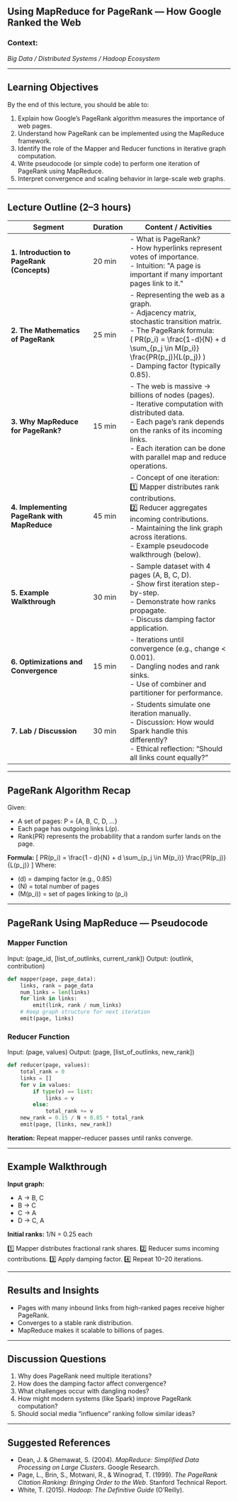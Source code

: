 
## **Using MapReduce for PageRank — How Google Ranked the Web**

### Context:

*Big Data / Distributed Systems / Hadoop Ecosystem*

---

## **Learning Objectives**

By the end of this lecture, you should be able to:

1. Explain how Google’s PageRank algorithm measures the importance of web pages.
2. Understand how PageRank can be implemented using the MapReduce framework.
3. Identify the role of the Mapper and Reducer functions in iterative graph computation.
4. Write pseudocode (or simple code) to perform one iteration of PageRank using MapReduce.
5. Interpret convergence and scaling behavior in large-scale web graphs.

---

## **Lecture Outline (2–3 hours)**

| **Segment**                                 | **Duration** | **Content / Activities**                                                                                                                                                                                                                       |
| ------------------------------------------- | ------------ | ---------------------------------------------------------------------------------------------------------------------------------------------------------------------------------------------------------------------------------------------- |
| **1. Introduction to PageRank (Concepts)**  | 20 min       | - What is PageRank?<br>- How hyperlinks represent votes of importance.<br>- Intuition: "A page is important if many important pages link to it."                                                                                               |
| **2. The Mathematics of PageRank**          | 25 min       | - Representing the web as a graph.<br>- Adjacency matrix, stochastic transition matrix.<br>- The PageRank formula:<br> ( PR(p_i) = \frac{1-d}{N} + d \sum_{p_j \in M(p_i)} \frac{PR(p_j)}{L(p_j)} )<br>- Damping factor (typically 0.85).      |
| **3. Why MapReduce for PageRank?**          | 15 min       | - The web is massive → billions of nodes (pages).<br>- Iterative computation with distributed data.<br>- Each page’s rank depends on the ranks of its incoming links.<br>- Each iteration can be done with parallel map and reduce operations. |
| **4. Implementing PageRank with MapReduce** | 45 min       | - Concept of one iteration:<br>   1️⃣ Mapper distributes rank contributions.<br>   2️⃣ Reducer aggregates incoming contributions.<br>- Maintaining the link graph across iterations.<br>- Example pseudocode walkthrough (below).              |
| **5. Example Walkthrough**                  | 30 min       | - Sample dataset with 4 pages (A, B, C, D).<br>- Show first iteration step-by-step.<br>- Demonstrate how ranks propagate.<br>- Discuss damping factor application.                                                                             |
| **6. Optimizations and Convergence**        | 15 min       | - Iterations until convergence (e.g., change < 0.001).<br>- Dangling nodes and rank sinks.<br>- Use of combiner and partitioner for performance.                                                                                               |
| **7. Lab / Discussion**                     | 30 min       | - Students simulate one iteration manually.<br>- Discussion: How would Spark handle this differently?<br>- Ethical reflection: “Should all links count equally?”                                                                               |

---

## **PageRank Algorithm Recap**

Given:

* A set of pages: P = {A, B, C, D, …}
* Each page has outgoing links L(p).
* Rank(PR) represents the probability that a random surfer lands on the page.

**Formula:**
[
PR(p_i) = \frac{1 - d}{N} + d \sum_{p_j \in M(p_i)} \frac{PR(p_j)}{L(p_j)}
]
Where:

* (d) = damping factor (e.g., 0.85)
* (N) = total number of pages
* (M(p_i)) = set of pages linking to (p_i)

---

## **PageRank Using MapReduce — Pseudocode**

### **Mapper Function**

Input: (page_id, [list_of_outlinks, current_rank])
Output: (outlink, contribution)

```python
def mapper(page, page_data):
    links, rank = page_data
    num_links = len(links)
    for link in links:
        emit(link, rank / num_links)
    # Keep graph structure for next iteration
    emit(page, links)
```

### **Reducer Function**

Input: (page, values)
Output: (page, [list_of_outlinks, new_rank])

```python
def reducer(page, values):
    total_rank = 0
    links = []
    for v in values:
        if type(v) == list:
            links = v
        else:
            total_rank += v
    new_rank = 0.15 / N + 0.85 * total_rank
    emit(page, [links, new_rank])
```

**Iteration:** Repeat mapper–reducer passes until ranks converge.

---

## **Example Walkthrough**

**Input graph:**

* A → B, C
* B → C
* C → A
* D → C, A

**Initial ranks:** 1/N = 0.25 each

1️⃣ Mapper distributes fractional rank shares.
2️⃣ Reducer sums incoming contributions.
3️⃣ Apply damping factor.
4️⃣ Repeat 10–20 iterations.

---

## **Results and Insights**

* Pages with many inbound links from high-ranked pages receive higher PageRank.
* Converges to a stable rank distribution.
* MapReduce makes it scalable to billions of pages.

---

## **Discussion Questions**

1. Why does PageRank need multiple iterations?
2. How does the damping factor affect convergence?
3. What challenges occur with dangling nodes?
4. How might modern systems (like Spark) improve PageRank computation?
5. Should social media “influence” ranking follow similar ideas?

---

## **Suggested References**

* Dean, J. & Ghemawat, S. (2004). *MapReduce: Simplified Data Processing on Large Clusters*. Google Research.
* Page, L., Brin, S., Motwani, R., & Winograd, T. (1999). *The PageRank Citation Ranking: Bringing Order to the Web*. Stanford Technical Report.
* White, T. (2015). *Hadoop: The Definitive Guide* (O’Reilly).

